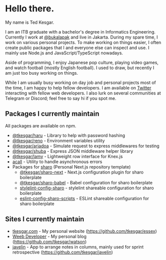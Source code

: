 # Hello there.

My name is Ted Kesgar.

I am an ITB graduate with a bachelor's degree in Informatics Engineering. Currently I work at [@bukalapak](https://github.com/bukalapak) and live in Jakarta. During my spare time, I work on various personal projects. To make working on things easier, I often create public packages that I and everyone else can inspect and use. I mainly use Node.js and JavaScript/TypeScript nowadays.

Aside of programming, I enjoy Japanese pop culture, playing video games, and watch football (mostly English football). I used to draw, but recently I am just too busy working on things.

While I am usually busy working on day job and personal projects most of the time, I am happy to help fellow developers. I am available on [Twitter](https://twitter.com/tkesgar) interacting with fellow web developers. I also lurk on several communities at Telegram or Discord; feel free to say hi if you spot me.

## Packages I currently maintain

All packages are available on npm.

- [@tkesgar/haru](https://github.com/tkesgar/haru) - Library to help with password hashing
- [@tkesgar/reno](https://github.com/tkesgar/reno) - Environment variables utility
- [@tkesgar/ariadoa](https://github.com/tkesgar/ariadoa) - Simulate request to express middlewares for testing
- [@tkesgar/shuba](https://github.com/tkesgar/shuba) - Express JSON middleware helper library
- [@tkesgar/lamy](https://github.com/tkesgar/lamy) - Lightweight row interface for Knex.js
- [acall](https://github.com/tkesgar/acall) - Utility to handle asynchronous errors
- Packages for [sharo](https://github.com/tkesgar/sharo) (Personal Next.js repository template)
  - [@tkesgar/sharo-next](https://github.com/tkesgar/sharo-next) - Next.js configuration plugin for sharo boilerplate
  - [@tkesgar/sharo-babel](https://github.com/tkesgar/sharo-babel) - Babel configuration for sharo boilerplate
  - [stylelint-config-sharo](https://github.com/tkesgar/stylelint-config-sharo) - stylelint shareable configuration for sharo boilerplate
  - [eslint-config-sharo-scripts](https://github.com/tkesgar/eslint-config-sharo-scripts) - ESLint shareable configuration for sharo boilerplate
  
## Sites I currently maintain

- [tkesgar.com](https://tkesgar.com) - My personal website (https://github.com/tkesgar/essex)
- [Weeb Developer](https://blog.tkesgar.com) - My personal blog (https://github.com/tkesgar/watson)
- [javelin](https://javelin.tkesgar.com) - App to arrange notes in columns, mainly used for sprint retrospective (https://github.com/tkesgar/javelin)
